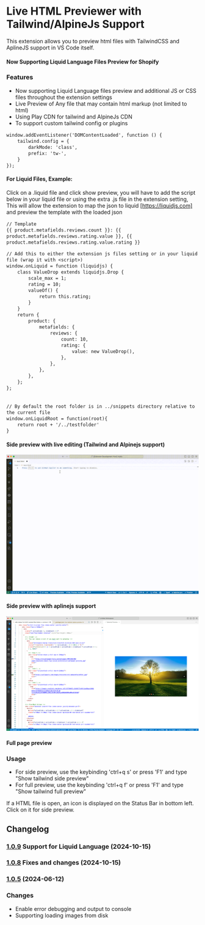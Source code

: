 # Live HTML Previewer with Tailwind/AlpineJs Support

This extension allows you to preview html files with TailwindCSS and AplineJS support in VS Code itself.

#### Now Supporting Liquid Language Files Preview for Shopify

### Features

-   Now supporting Liquid Language files preview and additional JS or CSS files throughout the extension settings
-   Live Preview of Any file that may contain html markup (not limited to html)
-   Using Play CDN for tailwind and AlpineJs CDN
-   To support custom tailwind config or plugins

```
window.addEventListener('DOMContentLoaded', function () {
    tailwind.config = {
        darkMode: 'class',
        prefix: 'tw-',
    }
});
```

#### For Liquid Files, Example:

Click on a .liquid file and click show preview, you will have to add the script below in your liquid file or using the extra .js file in the extension setting, This will allow the extension to map the json to liquid [https://liquidjs.com] and preview the template with the loaded json

```
// Template
{{ product.metafields.reviews.count }}: {{ product.metafields.reviews.rating.value }}, {{ product.metafields.reviews.rating.value.rating }}
```

```
// Add this to either the extension js files setting or in your liquid file (wrap it with <script>)
window.onLiquid = function (liquidjs) {
	class ValueDrop extends liquidjs.Drop {
		scale_max = 1;
		rating = 10;
		valueOf() {
			return this.rating;
		}
	}
	return {
		product: {
			metafields: {
				reviews: {
					count: 10,
					rating: {
						value: new ValueDrop(),
					},
				},
			},
		},
	};
};


// By default the root folder is in ../snippets directory relative to the current file
window.onLiquidRoot = function(root){
    return root + '/../testfolder'
}

```

#### Side preview with live editing (Tailwind and Alpinejs support)

![IDE](resources/preview.gif)

#### Side preview with aplinejs support

![IDE](resources/screenshot.png)

#### Full page preview

### Usage

-   For side preview, use the keybinding 'ctrl+q s' or press 'F1' and type "Show tailwind side preview"
-   For full preview, use the keybinding 'ctrl+q f' or press 'F1' and type "Show tailwind full preview"

If a HTML file is open, an icon is displayed on the Status Bar in bottom left. Click on it for side preview.

## Changelog

### [1.0.9](https://github.com/n-for-all/live-tailwind-alpine-preview) Support for Liquid Language (2024-10-15)

### [1.0.8](https://github.com/n-for-all/live-tailwind-alpine-preview) Fixes and changes (2024-10-15)

### [1.0.5](https://github.com/n-for-all/live-tailwind-alpine-preview) (2024-06-12)

### Changes

-   Enable error debugging and output to console
-   Supporting loading images from disk
